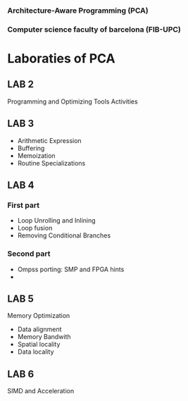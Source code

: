 ### Architecture-Aware Programming (PCA)
### Computer science faculty of barcelona (FIB-UPC)
# Laboraties of PCA
## LAB 2
Programming and Optimizing Tools Activities

## LAB 3
- Arithmetic Expression
- Buffering
- Memoization
- Routine Specializations
 
## LAB 4
### First part
- Loop Unrolling and Inlining
- Loop fusion
- Removing Conditional Branches
### Second part
- Ompss porting: SMP and FPGA hints
- 
## LAB 5
Memory Optimization
- Data alignment
- Memory Bandwith
- Spatial locality
- Data locality

## LAB 6
SIMD and Acceleration

